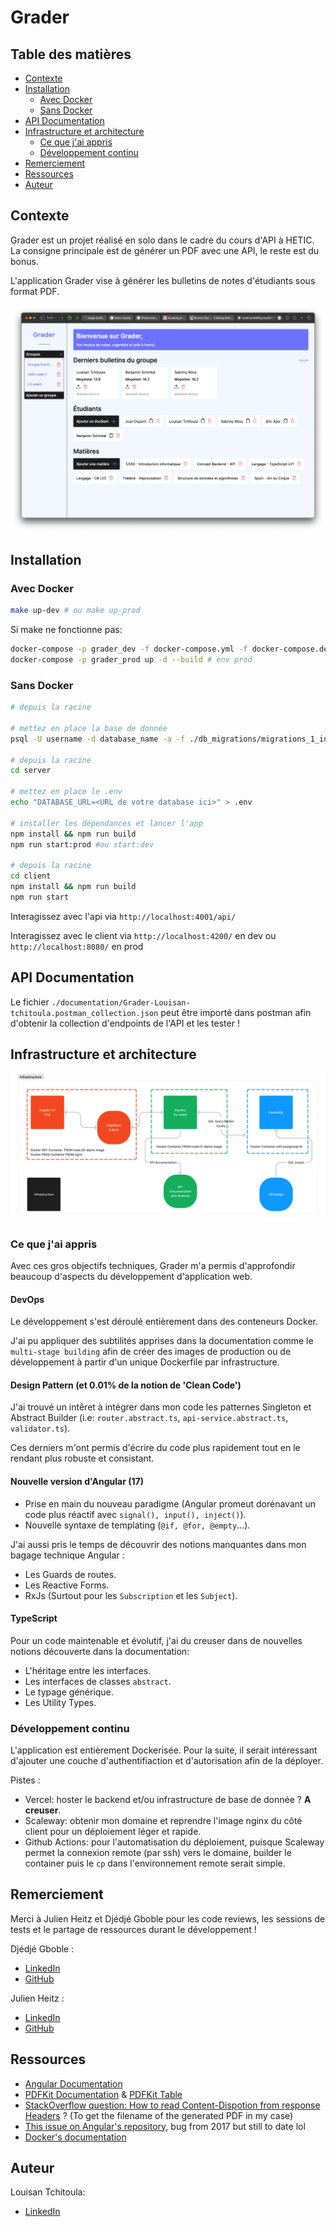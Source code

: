 # Grader

## Table des matières

- [Contexte](#contexte)
- [Installation](#installation)
  - [Avec Docker](#avec-docker)
  - [Sans Docker](#sans-docker)
- [API Documentation](#api-documentation)
- [Infrastructure et architecture](#infrastructure-et-architecture)
  - [Ce que j'ai appris](#ce-que-jai-appris)
  - [Développement continu](#développement-continu)
- [Remerciement](#remerciement)
- [Ressources](#ressources)
- [Auteur](#auteur)

## Contexte

Grader est un projet réalisé en solo dans le cadre du cours d'API à HETIC. La consigne principale est de générer un PDF avec une API, le reste est du bonus.

L'application Grader vise à générer les bulletins de notes d'étudiants sous format PDF.

![demo page](./documentation/app-model.png)

## Installation

### Avec Docker

```bash
make up-dev # ou make up-prod
```

Si make ne fonctionne pas:

```bash
docker-compose -p grader_dev -f docker-compose.yml -f docker-compose.dev.yml up -d --build # env dev
docker-compose -p grader_prod up -d --build # env prod
```

### Sans Docker

```bash
# depuis la racine

# mettez en place la base de donnée
psql -U username -d database_name -a -f ./db_migrations/migrations_1_init_db.sql

# depuis la racine
cd server

# mettez en place le .env
echo "DATABASE_URL=<URL de votre database ici>" > .env

# installer les dépendances et lancer l'app
npm install && npm run build
npm run start:prod #ou start:dev

# depuis la racine
cd client
npm install && npm run build
npm run start
```

Interagissez avec l'api via `http://localhost:4001/api/`

Interagissez avec le client via `http://localhost:4200/` en dev ou `http://localhost:8080/` en prod

## API Documentation

Le fichier `./documentation/Grader-Louisan-tchitoula.postman_collection.json` peut être importé dans postman afin d'obtenir la collection d'endpoints de l'API et les tester !

## Infrastructure et architecture

![Schema of the project's infrastrcture](./documentation/infrastructure_schema.png)

### Ce que j'ai appris

Avec ces gros objectifs techniques, Grader m'a permis d'approfondir beaucoup d'aspects du développement d'application web.

#### DevOps

Le développement s'est déroulé entièrement dans des conteneurs Docker.

J'ai pu appliquer des subtilités apprises dans la documentation comme le `multi-stage building` afin de créer des images de production ou de développement à partir d'un unique Dockerfile par infrastructure.

#### Design Pattern (et 0.01% de la notion de 'Clean Code')

J'ai trouvé un intêret à intégrer dans mon code les patternes Singleton et Abstract
Builder (i.e: `router.abstract.ts`, `api-service.abstract.ts`, `validator.ts`).

Ces derniers m'ont permis d'écrire du code plus rapidement tout en le rendant plus robuste et consistant.

#### Nouvelle version d'Angular (17)

- Prise en main du nouveau paradigme (Angular promeut dorénavant un code plus réactif avec `signal(), input(), inject()`).
- Nouvelle syntaxe de templating (`@if, @for, @empty`...).

J'ai aussi pris le temps de découvrir des notions manquantes dans mon bagage technique Angular :

- Les Guards de routes.
- Les Reactive Forms.
- RxJs (Surtout pour les `Subscription` et les `Subject`).

#### TypeScript

Pour un code maintenable et évolutif, j'ai du creuser dans de nouvelles notions découverte dans la documentation:

- L'héritage entre les interfaces.
- Les interfaces de classes `abstract`.
- Le typage générique.
- Les Utility Types.

### Développement continu

L'application est entièrement Dockerisée. Pour la suite, il serait intéressant d'ajouter une couche d'authentifiaction et d'autorisation afin de la déployer.

Pistes :

- Vercel: hoster le backend et/ou infrastructure de base de donnée ? **A creuser**.
- Scaleway: obtenir mon domaine et reprendre l'image nginx du côté client pour un déploiement léger et rapide.
- Github Actions: pour l'automatisation du déploiement, puisque Scaleway permet la connexion remote (par ssh) vers le domaine, builder le container puis le `cp` dans l'environnement remote serait simple.

## Remerciement

Merci à Julien Heitz et Djédjé Gboble pour les code reviews, les sessions de tests et le partage de ressources durant le développement !

Djédjé Gboble :

- [LinkedIn](https://www.linkedin.com/in/djédjé-gboble-3100b1228/)
- [GitHub](https://github.com/Kobrae-San)

Julien Heitz :

- [LinkedIn](https://www.linkedin.com/in/heitzjulien/)
- [GitHub](https://github.com/heitzjulien)

## Ressources

- [Angular Documentation](https://angular.dev/overview)
- [PDFKit Documentation](http://pdfkit.org/docs/getting_started.html) & [PDFKit Table](https://github.com/natancabral/pdfkit-table/tree/main)
- [StackOverflow question: How to read Content-Dispotion from response Headers](https://stackoverflow.com/questions/42898162/how-to-read-content-disposition-headers-from-server-response-angular-2) ? (To get the filename of the generated PDF in my case)
- [This issue on Angular's repository](https://github.com/angular/angular/issues/18586), bug from 2017 but still to date lol
- [Docker's documentation](https://docs.docker.com/get-started/09_image_best/)

## Auteur

Louisan Tchitoula:

- [LinkedIn](https://www.linkedin.com/in/louisan-tchitoula/)
